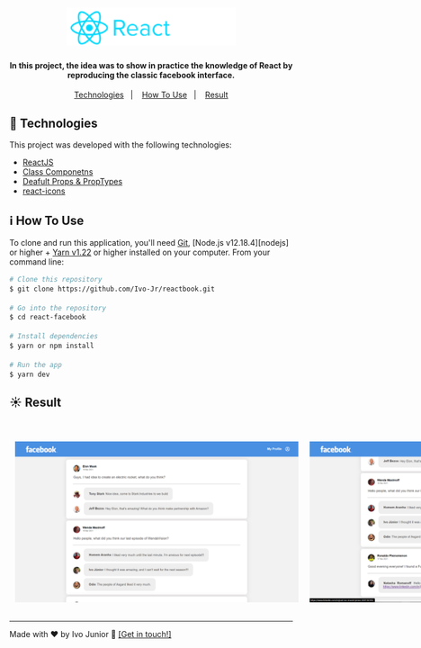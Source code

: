 
<h1 align="center">
    <img alt="logo" src="src/assets/img/logo.png" width="300px" />
</h1>


<h4 align="center">
  In this project, the idea was to show in practice the knowledge of React by reproducing the classic facebook interface.
</h4>

<p align="center">
  <a href="#rocket-technologies">Technologies</a>&nbsp;&nbsp;&nbsp;|&nbsp;&nbsp;&nbsp;
  <a href="#information_source-how-to-use">How To Use</a>&nbsp;&nbsp;&nbsp;|&nbsp;&nbsp;&nbsp;
  <a href="#sunny-result">Result</a>
</p>



## :rocket: Technologies

This project was developed with the following technologies:

- [ReactJS](https://reactjs.org/)
- [Class Componetns](https://pt-br.reactjs.org/docs/react-component.html)
- [Deafult Props & PropTypes](https://pt-br.reactjs.org/docs/typechecking-with-proptypes.html)
- [react-icons](https://react-icons.github.io/react-icons/)


## :information_source: How To Use

To clone and run this application, you'll need [Git](https://git-scm.com), [Node.js v12.18.4][nodejs] or higher + [Yarn v1.22][yarn] or higher installed on your computer. From your command line:

```bash
# Clone this repository
$ git clone https://github.com/Ivo-Jr/reactbook.git

# Go into the repository
$ cd react-facebook

# Install dependencies
$ yarn or npm install

# Run the app
$ yarn dev
```


## :sunny: Result

  <div style="display: flex;   flex-direction: column;
  align-items: center;">
  <h1 align="center" style="display: flex; flex-direction:row;">
      <img   style="margin: 0 10px;" alt="prit1" src="src/assets/img/prt1.png" />
       <br>
       <br>
      <img   style="margin: 0 10px;" alt="prt2" src="src/assets/img/prt2.png" />
      <br>
  </h1>     
  </div>

---

Made with ♥ by Ivo Junior :wave: 
<a href="https://www.linkedin.com/in/jos%C3%A9-ivo-maciel-j%C3%BAnior-658136145/" target="_blank">[Get in touch!]</a>

[yarn]: https://yarnpkg.com/
[vc]: https://code.visualstudio.com/

